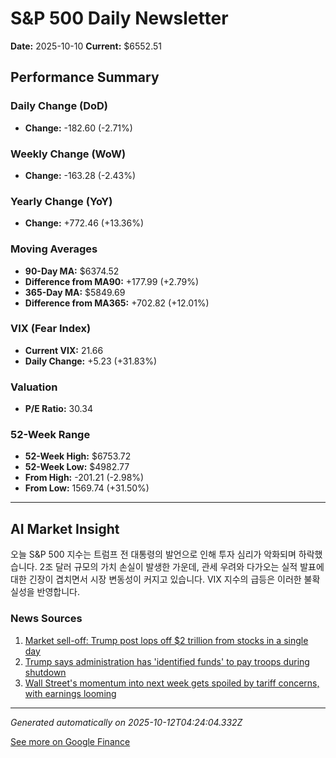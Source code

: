 # S&P 500 Daily Newsletter

**Date:** 2025-10-10
**Current:** $6552.51

## Performance Summary

### Daily Change (DoD)
- **Change:** -182.60 (-2.71%)

### Weekly Change (WoW)
- **Change:** -163.28 (-2.43%)

### Yearly Change (YoY)
- **Change:** +772.46 (+13.36%)

### Moving Averages
- **90-Day MA:** $6374.52
- **Difference from MA90:** +177.99 (+2.79%)
- **365-Day MA:** $5849.69
- **Difference from MA365:** +702.82 (+12.01%)

### VIX (Fear Index)
- **Current VIX:** 21.66
- **Daily Change:** +5.23 (+31.83%)

### Valuation
- **P/E Ratio:** 30.34

### 52-Week Range
- **52-Week High:** $6753.72
- **52-Week Low:** $4982.77
- **From High:** -201.21 (-2.98%)
- **From Low:** 1569.74 (+31.50%)

---

## AI Market Insight

오늘 S&P 500 지수는 트럼프 전 대통령의 발언으로 인해 투자 심리가 악화되며 하락했습니다. 2조 달러 규모의 가치 손실이 발생한 가운데, 관세 우려와 다가오는 실적 발표에 대한 긴장이 겹치면서 시장 변동성이 커지고 있습니다. VIX 지수의 급등은 이러한 불확실성을 반영합니다.

### News Sources
1. [Market sell-off: Trump post lops off $2 trillion from stocks in a single day](https://www.cnbc.com/2025/10/11/trump-post-costs-stocks-2-trillion-in-single-day.html)
2. [Trump says administration has 'identified funds' to pay troops during shutdown](https://www.cnbc.com/2025/10/11/trump-government-shutdown-pay-troops.html)
3. [Wall Street's momentum into next week gets spoiled by tariff concerns, with earnings looming](https://www.cnbc.com/2025/10/10/wall-streets-momentum-into-next-week-gets-spoiled-by-tariff-concerns-with-earnings-looming.html)

---

*Generated automatically on 2025-10-12T04:24:04.332Z*

[See more on Google Finance](https://www.google.com/finance/quote/.INX:INDEXSP)

